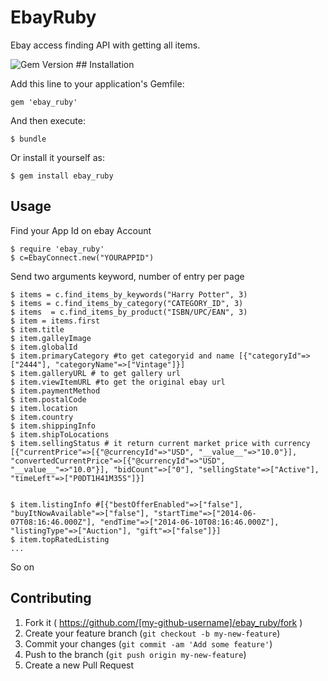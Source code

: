 # EbayRuby

Ebay access finding API with getting all items.

<img src="https://badge.fury.io/rb/ebay_ruby.svg" alt="Gem Version" />
## Installation

Add this line to your application's Gemfile:

    gem 'ebay_ruby'

And then execute:

    $ bundle

Or install it yourself as:

    $ gem install ebay_ruby

## Usage

Find your App Id on ebay Account

    $ require 'ebay_ruby'
    $ c=EbayConnect.new("YOURAPPID")

Send two arguments keyword, number of entry per page



    $ items = c.find_items_by_keywords("Harry Potter", 3)
    $ items = c.find_items_by_category("CATEGORY_ID", 3)
    $ items  = c.find_items_by_product("ISBN/UPC/EAN", 3)
    $ item = items.first
    $ item.title
    $ item.galleyImage
    $ item.globalId
    $ item.primaryCategory #to get categoryid and name [{"categoryId"=>["2444"], "categoryName"=>["Vintage"]}]
    $ item.galleryURL # to get gallery url
    $ item.viewItemURL #to get the original ebay url
    $ item.paymentMethod
    $ item.postalCode
    $ item.location
    $ item.country
    $ item.shippingInfo
    $ item.shipToLocations
    $ item.sellingStatus # it return current market price with currency [{"currentPrice"=>[{"@currencyId"=>"USD", "__value__"=>"10.0"}], "convertedCurrentPrice"=>[{"@currencyId"=>"USD", "__value__"=>"10.0"}], "bidCount"=>["0"], "sellingState"=>["Active"], "timeLeft"=>["P0DT1H41M35S"]}]


    $ item.listingInfo #[{"bestOfferEnabled"=>["false"], "buyItNowAvailable"=>["false"], "startTime"=>["2014-06-07T08:16:46.000Z"], "endTime"=>["2014-06-10T08:16:46.000Z"], "listingType"=>["Auction"], "gift"=>["false"]}]
    $ item.topRatedListing
    ...
   So on



## Contributing

1. Fork it ( https://github.com/[my-github-username]/ebay_ruby/fork )
2. Create your feature branch (`git checkout -b my-new-feature`)
3. Commit your changes (`git commit -am 'Add some feature'`)
4. Push to the branch (`git push origin my-new-feature`)
5. Create a new Pull Request
